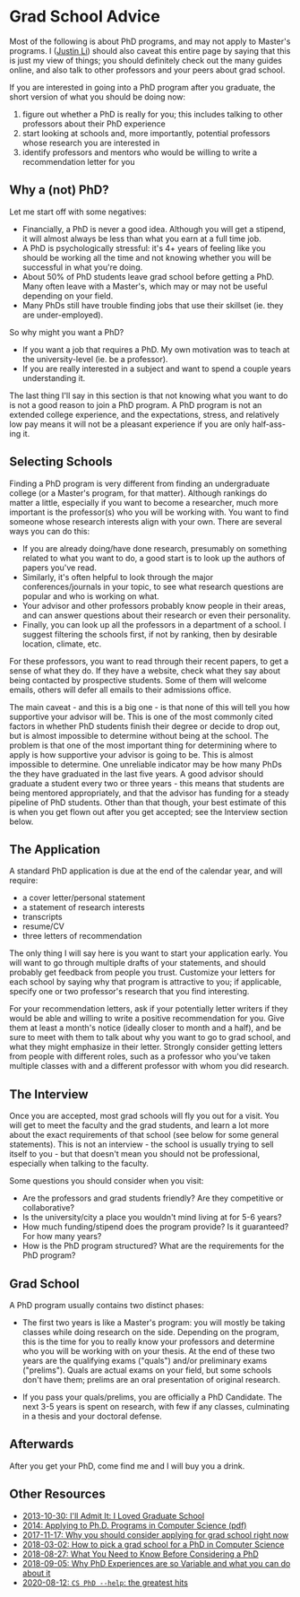 # Grad School Advice

Most of the following is about PhD programs, and may not apply to Master's programs. I ([Justin Li](http://www.oxy.edu/faculty/justin-li)) should also caveat this entire page by saying that this is just my view of things; you should definitely check out the many guides online, and also talk to other professors and your peers about grad school.

If you are interested in going into a PhD program after you graduate, the short version of what you should be doing now:

1. figure out whether a PhD is really for you; this includes talking to other professors about their PhD experience
2. start looking at schools and, more importantly, potential professors whose research you are interested in
3. identify professors and mentors who would be willing to write a recommendation letter for you

## Why a (not) PhD?

Let me start off with some negatives:

* Financially, a PhD is never a good idea. Although you will get a stipend, it will almost always be less than what you earn at a full time job.
* A PhD is psychologically stressful: it's 4+ years of feeling like you should be working all the time and not knowing whether you will be successful in what you're doing.
* About 50% of PhD students leave grad school before getting a PhD. Many often leave with a Master's, which may or may not be useful depending on your field.
* Many PhDs still have trouble finding jobs that use their skillset (ie. they are under-employed).

So why might you want a PhD?

* If you want a job that requires a PhD. My own motivation was to teach at the university-level (ie. be a professor).
* If you are really interested in a subject and want to spend a couple years understanding it.

The last thing I'll say in this section is that not knowing what you want to do is not a good reason to join a PhD program. A PhD program is not an extended college experience, and the expectations, stress, and relatively low pay means it will not be a pleasant experience if you are only half-ass-ing it.

## Selecting Schools

Finding a PhD program is very different from finding an undergraduate college (or a Master's program, for that matter). Although rankings do matter a little, especially if you want to become a researcher, much more important is the professor(s) who you will be working with. You want to find someone whose research interests align with your own. There are several ways you can do this:

* If you are already doing/have done research, presumably on something related to what you want to do, a good start is to look up the authors of papers you've read.
* Similarly, it's often helpful to look through the major conferences/journals in your topic, to see what research questions are popular and who is working on what.
* Your advisor and other professors probably know people in their areas, and can answer questions about their research or even their personality.
* Finally, you can look up all the professors in a department of a school. I suggest filtering the schools first, if not by ranking, then by desirable location, climate, etc.

For these professors, you want to read through their recent papers, to get a sense of what they do. If they have a website, check what they say about being contacted by prospective students. Some of them will welcome emails, others will defer all emails to their admissions office.

The main caveat - and this is a big one - is that none of this will tell you how supportive your advisor will be. This is one of the most commonly cited factors in whether PhD students finish their degree or decide to drop out, but is almost impossible to determine without being at the school. The problem is that one of the most important thing for determining where to apply is how supportive your advisor is going to be. This is almost impossible to determine. One unreliable indicator may be how many PhDs the they have graduated in the last five years. A good advisor should graduate a student every two or three years - this means that students are being mentored appropriately, and that the advisor has funding for a steady pipeline of PhD students. Other than that though, your best estimate of this is when you get flown out after you get accepted; see the Interview section below.

## The Application

A standard PhD application is due at the end of the calendar year, and will require:

* a cover letter/personal statement
* a statement of research interests
* transcripts
* resume/CV
* three letters of recommendation

The only thing I will say here is you want to start your application early. You will want to go through multiple drafts of your statements, and should probably get feedback from people you trust. Customize your letters for each school by saying why that program is attractive to you; if applicable, specify one or two professor's research that you find interesting.

For your recommendation letters, ask if your potentially letter writers if they would be able and willing to write a positive recommendation for you. Give them at least a month's notice (ideally closer to month and a half), and be sure to meet with them to talk about why you want to go to grad school, and what they might emphasize in their letter. Strongly consider getting letters from people with different roles, such as a professor who you've taken multiple classes with and a different professor with whom you did research.

## The Interview

Once you are accepted, most grad schools will fly you out for a visit. You will get to meet the faculty and the grad students, and learn a lot more about the exact requirements of that school (see below for some general statements). This is not an interview - the school is usually trying to sell itself to you - but that doesn't mean you should not be professional, especially when talking to the faculty.

Some questions you should consider when you visit:

* Are the professors and grad students friendly? Are they competitive or collaborative?
* Is the university/city a place you wouldn't mind living at for 5-6 years?
* How much funding/stipend does the program provide? Is it guaranteed? For how many years?
* How is the PhD program structured? What are the requirements for the PhD program?

## Grad School

A PhD program usually contains two distinct phases:

* The first two years is like a Master's program: you will mostly be taking classes while doing research on the side. Depending on the program, this is the time for you to really know your professors and determine who you will be working with on your thesis. At the end of these two years are the qualifying exams ("quals") and/or preliminary exams ("prelims"). Quals are actual exams on your field, but some schools don't have them; prelims are an oral presentation of original research.

* If you pass your quals/prelims, you are officially a PhD Candidate. The next 3-5 years is spent on research, with few if any classes, culminating in a thesis and your doctoral defense.

## Afterwards

After you get your PhD, come find me and I will buy you a drink.

## Other Resources

* [2013-10-30: I'll Admit It: I Loved Graduate School](http://treethinkers.org/ill-admit-it-i-loved-graduate-school/)
* [2014: Applying to Ph.D. Programs in Computer Science (pdf)](https://www.cs.cmu.edu/~harchol/gradschooltalk.pdf)
* [2017-11-17: Why you should consider applying for grad school right now](https://80000hours.org/2017/11/consider-applying-for-a-phd-program-now/)
* [2018-03-02: How to pick a grad school for a PhD in Computer Science](https://medium.com/@vijayc/how-to-pick-a-grad-school-for-a-phd-in-computer-science-a5ce7dceb246)
* [2018-08-27: What You Need to Know Before Considering a PhD](http://www.fast.ai/2018/08/27/grad-school/)
* [2018-09-05: Why PhD Experiences are so Variable and what you can do about it](https://freedom-to-tinker.com/2018/09/04/why-phd-experiences-are-so-variable-and-what-you-can-do-about-it/)
* [2020-08-12: `CS PhD --help`: the greatest hits](https://phdadvice.carrd.co/)
